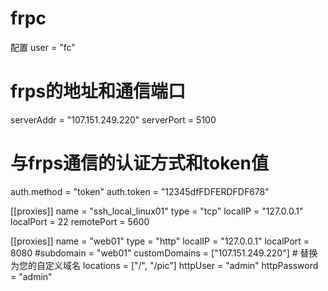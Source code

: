# frpc
配置
user = "fc"
# frps的地址和通信端口
serverAddr = "107.151.249.220"
serverPort = 5100
# 与frps通信的认证方式和token值
auth.method = "token"
auth.token = "12345dfFDFERDFDF678"

[[proxies]]
name = "ssh_local_linux01"
type = "tcp"
localIP = "127.0.0.1"
localPort = 22
remotePort = 5600

[[proxies]]
name = "web01"
type = "http"
localIP = "127.0.0.1"
localPort = 8080
#subdomain = "web01"
customDomains = ["107.151.249.220"]  # 替换为您的自定义域名
locations = ["/", "/pic"]
httpUser = "admin"
httpPassword = "admin"
